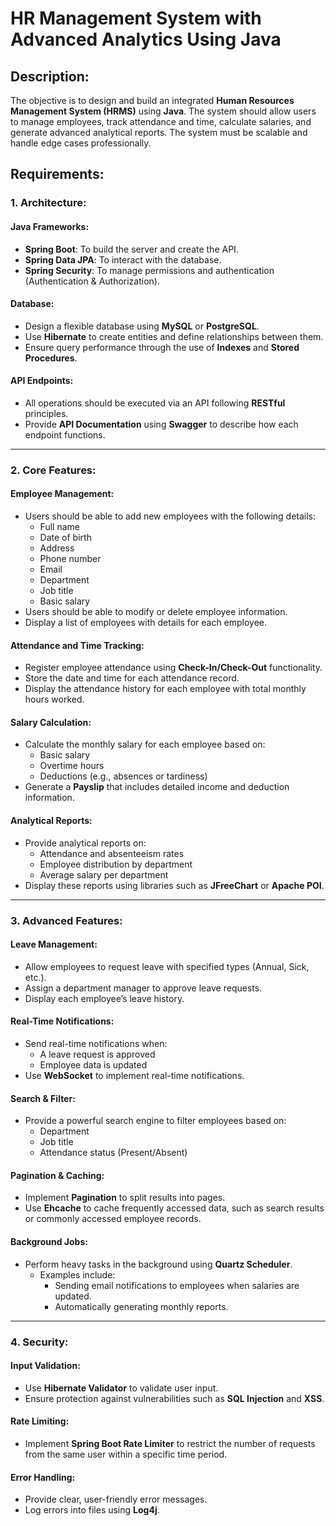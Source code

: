 # HR Management System with Advanced Analytics Using Java

## Description:
The objective is to design and build an integrated **Human Resources Management System (HRMS)** using **Java**. The system should allow users to manage employees, track attendance and time, calculate salaries, and generate advanced analytical reports. The system must be scalable and handle edge cases professionally.

## Requirements:

### 1. Architecture:

#### Java Frameworks:
- **Spring Boot**: To build the server and create the API.
- **Spring Data JPA**: To interact with the database.
- **Spring Security**: To manage permissions and authentication (Authentication & Authorization).

#### Database:
- Design a flexible database using **MySQL** or **PostgreSQL**.
- Use **Hibernate** to create entities and define relationships between them.
- Ensure query performance through the use of **Indexes** and **Stored Procedures**.

#### API Endpoints:
- All operations should be executed via an API following **RESTful** principles.
- Provide **API Documentation** using **Swagger** to describe how each endpoint functions.

---

### 2. Core Features:

#### Employee Management:
- Users should be able to add new employees with the following details:
  - Full name
  - Date of birth
  - Address
  - Phone number
  - Email
  - Department
  - Job title
  - Basic salary
- Users should be able to modify or delete employee information.
- Display a list of employees with details for each employee.

#### Attendance and Time Tracking:
- Register employee attendance using **Check-In/Check-Out** functionality.
- Store the date and time for each attendance record.
- Display the attendance history for each employee with total monthly hours worked.

#### Salary Calculation:
- Calculate the monthly salary for each employee based on:
  - Basic salary
  - Overtime hours
  - Deductions (e.g., absences or tardiness)
- Generate a **Payslip** that includes detailed income and deduction information.

#### Analytical Reports:
- Provide analytical reports on:
  - Attendance and absenteeism rates
  - Employee distribution by department
  - Average salary per department
- Display these reports using libraries such as **JFreeChart** or **Apache POI**.

---

### 3. Advanced Features:

#### Leave Management:
- Allow employees to request leave with specified types (Annual, Sick, etc.).
- Assign a department manager to approve leave requests.
- Display each employee’s leave history.

#### Real-Time Notifications:
- Send real-time notifications when:
  - A leave request is approved
  - Employee data is updated
- Use **WebSocket** to implement real-time notifications.

#### Search & Filter:
- Provide a powerful search engine to filter employees based on:
  - Department
  - Job title
  - Attendance status (Present/Absent)

#### Pagination & Caching:
- Implement **Pagination** to split results into pages.
- Use **Ehcache** to cache frequently accessed data, such as search results or commonly accessed employee records.

#### Background Jobs:
- Perform heavy tasks in the background using **Quartz Scheduler**.
  - Examples include:
    - Sending email notifications to employees when salaries are updated.
    - Automatically generating monthly reports.

---

### 4. Security:

#### Input Validation:
- Use **Hibernate Validator** to validate user input.
- Ensure protection against vulnerabilities such as **SQL Injection** and **XSS**.

#### Rate Limiting:
- Implement **Spring Boot Rate Limiter** to restrict the number of requests from the same user within a specific time period.

#### Error Handling:
- Provide clear, user-friendly error messages.
- Log errors into files using **Log4j**.
